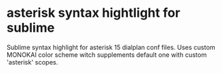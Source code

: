 # asterisk syntax hightlight for sublime
Sublime syntax highlight for asterisk 15 dialplan conf files. Uses custom MONOKAI color scheme witch supplements default one with custom 'asterisk' scopes.
